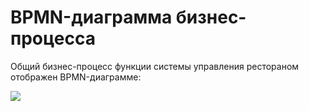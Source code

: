 # BPMN-диаграмма бизнес-процесса

Общий бизнес-процесс функции системы управления рестораном отображен BPMN-диаграмме:

![](../img/bpmn.jpg)

